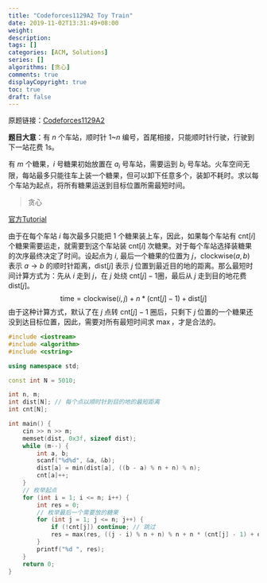 ```yaml
---
title: "Codeforces1129A2 Toy Train"
date: 2019-11-02T13:31:49+08:00
weight: 
description:
tags: []
categories: [ACM, Solutions]
series: []
algorithms: [贪心]
comments: true
displayCopyright: true
toc: true
draft: false
---
```


原题链接：[Codeforces1129A2](http://codeforces.com/contest/1129/problem/A2)

**题目大意**：有 $n$ 个车站，顺时针 $1$~$n$ 编号，首尾相接，只能顺时针行驶，行驶到下一站花费 $1\text{s}$。

有 $m$ 个糖果，$i$ 号糖果初始放置在 $a_i$ 号车站，需要运到 $b_i$ 号车站。火车空间无限，每站最多只能往车上装一个糖果，但可以卸下任意多个，装卸不耗时。求以每个车站为起点，将所有糖果运送到目标位置所需最短时间。

<!--more-->

> 贪心

[官方Tutorial](https://codeforces.com/blog/entry/65520)

由于在每个车站 $i$ 每次最多只能把 $1$ 个糖果装上车，因此，如果每个车站有 $\mathrm{cnt}[i]$ 个糖果需要运走，就需要到这个车站装 $\mathrm{cnt}[i]$ 次糖果。对于每个车站选择装糖果的次序最终决定了时间。设起点为 $i$, 最后一个糖果的位置为 $j$，$\mathrm{clockwise}(a, b)$ 表示 $a→b$ 的顺时针距离，$\mathrm{dist}[j]$ 表示 $j$ 位置到最近目的地的距离。那么最短时间计算方式为：先从 $i$ 走到 $j$，在 $j$ 处绕 $\mathrm{cnt}[j]-1$圈，最后从 $j$ 走到目的地花费 $\mathrm{dist}[j]$。
$$
\mathrm{time} = \mathrm{clockwise}(i, j) + n * (\mathrm{cnt}[j] - 1) + \mathrm{dist}[j]
$$
由于这种计算方式，默认了在 $j$ 点转 $\mathrm{cnt}[j]-1$ 圈后，只剩下 $j$ 位置的一个糖果还没到达目标位置，因此，需要对所有最短时间求 $\max$，才是合法的。

```cpp
#include <iostream>
#include <algorithm>
#include <cstring>

using namespace std;

const int N = 5010;

int n, m;
int dist[N]; // 每个点以顺时针到目的地的最短距离
int cnt[N];

int main() {
    cin >> n >> m;
    memset(dist, 0x3f, sizeof dist);
    while (m--) {
        int a, b;
        scanf("%d%d", &a, &b);
        dist[a] = min(dist[a], ((b - a) % n + n) % n);
        cnt[a]++;
    }
    // 枚举起点
    for (int i = 1; i <= n; i++) {
        int res = 0;
        // 枚举最后一个需要放的糖果
        for (int j = 1; j <= n; j++) {   
            if (!cnt[j]) continue; // 跳过
            res = max(res, ((j - i) % n + n) % n + n * (cnt[j] - 1) + dist[j]);
        }
        printf("%d ", res);
    }   
    return 0;
}
```